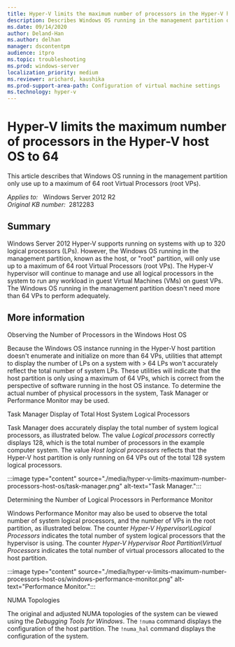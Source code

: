 ```yaml
---
title: Hyper-V limits the maximum number of processors in the Hyper-V host OS to 64
description: Describes Windows OS running in the management partition only use up to a maximum of 64 root Virtual Processors (root VPs).
ms.date: 09/14/2020
author: Deland-Han
ms.author: delhan
manager: dscontentpm
audience: itpro
ms.topic: troubleshooting
ms.prod: windows-server
localization_priority: medium
ms.reviewer: arichard, kaushika
ms.prod-support-area-path: Configuration of virtual machine settings
ms.technology: hyper-v
---
```

# Hyper-V limits the maximum number of processors in the Hyper-V host OS to 64

This article describes that Windows OS running in the management partition only use up to a maximum of 64 root Virtual Processors (root VPs).

_Applies to:_ &nbsp; Windows Server 2012 R2  
_Original KB number:_ &nbsp;2812283

## Summary

Windows Server 2012 Hyper‑V supports running on systems with up to 320 logical processors (LPs). However, the Windows OS running in the management partition, known as the host, or "root" partition, will only use up to a maximum of 64 root Virtual Processors (root VPs). The Hyper‑V hypervisor will continue to manage and use all logical processors in the system to run any workload in guest Virtual Machines (VMs) on guest VPs. The Windows OS running in the management partition doesn't need more than 64 VPs to perform adequately.

## More information

Observing the Number of Processors in the Windows Host OS  

Because the Windows OS instance running in the Hyper-V host partition doesn't enumerate and initialize on more than 64 VPs, utilities that attempt to display the number of LPs on a system with > 64 LPs won't accurately reflect the total number of system LPs. These utilities will indicate that the host partition is only using a maximum of 64 VPs, which is correct from the perspective of software running in the host OS instance. To determine the actual number of physical processors in the system, Task Manager or Performance Monitor may be used.

Task Manager Display of Total Host System Logical Processors  

Task Manager does accurately display the total number of system logical processors, as illustrated below. The value *Logical processors* correctly displays 128, which is the total number of processors in the example computer system. The value *Host logical processors* reflects that the Hyper‑V host partition is only running on 64 VPs out of the total 128 system logical processors.

:::image type="content" source="./media/hyper-v-limits-maximum-number-processors-host-os/task-manager.png" alt-text="Task Manager.":::

Determining the Number of Logical Processors in Performance Monitor  

Windows Performance Monitor may also be used to observe the total number of system logical processors, and the number of VPs in the root partition, as illustrated below. The counter *Hyper‑V Hypervisor\\Logical Processors* indicates the total number of system logical processors that the hypervisor is using. The counter *Hyper‑V Hypervisor Root Partition\\Virtual Processors* indicates the total number of virtual processors allocated to the host partition.

:::image type="content" source="./media/hyper-v-limits-maximum-number-processors-host-os/windows-performance-monitor.png" alt-text="Performance Monitor.":::

NUMA Topologies

The original and adjusted NUMA topologies of the system can be viewed using the *Debugging Tools for Windows*. The `!numa` command displays the configuration of the host partition. The `!numa_hal` command displays the configuration of the system.
